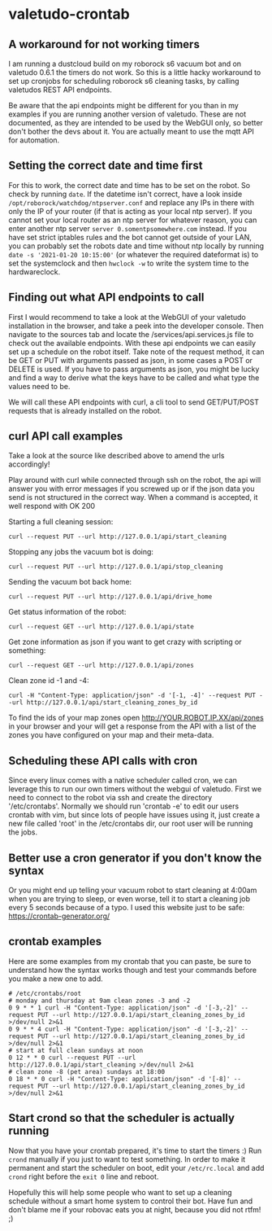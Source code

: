 # valetudo-crontab
## A workaround for not working timers
I am running a dustcloud build on my roborock s6 vacuum bot and on valetudo 0.6.1 the timers do not work.
So this is a little hacky workaround to set up cronjobs for scheduling roborock s6 cleaning tasks, by calling valetudos REST API endpoints.

Be aware that the api endpoints might be different for you than in my examples if you are running another version of valetudo. These are not documented, as they 
are intended to be used by the WebGUI only, so better don't bother the devs about it. You are actually meant to use the mqtt API for automation. 

## Setting the correct date and time first
For this to work, the correct date and time has to be set on the robot. So check by running `date`. If the datetime isn't correct, have a look inside
`/opt/roborock/watchdog/ntpserver.conf` and replace any IPs in there with only the IP of your router (if that is acting as your local ntp server). 
If you cannot set your local router as an ntp server for whatever reason, you can enter another ntp server `server 0.somentpsomewhere.com` instead.
If you have set strict iptables rules and the bot cannot get outside of your LAN, you can probably set the robots date and time without ntp locally by running
`date -s '2021-01-20 10:15:00'` (or whatever the required dateformat is) to set the systemclock and then `hwclock -w` to write the system time to the
hardwareclock.

## Finding out what API endpoints to call
First I would recommend to take a look at the WebGUI of your valetudo installation in the browser, and take a peek into the
developer console. Then navigate to the sources tab and locate the /services/api.services.js file to check out the available endpoints.
With these api endpoints we can easily set up a schedule on the robot itself. Take note of the request method, it can be GET or PUT with arguments passed as json,
in some cases a POST or DELETE is used. If you have to pass arguments as json, you might be lucky and find a way to derive what the keys have to be called and 
what type the values need to be.

We will call these API endpoints with curl, a cli tool to send GET/PUT/POST requests that is already installed on the robot.

## curl API call examples
Take a look at the source like described above to amend the urls accordingly! 

Play around with curl while connected through ssh on the robot, the api will answer you with error messages if you screwed up or if the json data you send is not
structured in the correct way. When a command is accepted, it well respond with OK 200

Starting a full cleaning session:
```
curl --request PUT --url http://127.0.0.1/api/start_cleaning
```

Stopping any jobs the vacuum bot is doing:
```
curl --request PUT --url http://127.0.0.1/api/stop_cleaning
```

Sending the vacuum bot back home:
```
curl --request PUT --url http://127.0.0.1/api/drive_home
```

Get status information of the robot:
```
curl --request GET --url http://127.0.0.1/api/state
```

Get zone information as json if you want to get crazy with scripting or something:
```
curl --request GET --url http://127.0.0.1/api/zones
```

Clean zone id -1 and -4:
```
curl -H "Content-Type: application/json" -d '[-1, -4]' --request PUT --url http://127.0.0.1/api/start_cleaning_zones_by_id
```

To find the ids of your map zones open http://YOUR.ROBOT.IP.XX/api/zones in your browser and your will get a response from the API with 
a list of the zones you have configured on your map and their meta-data.

## Scheduling these API calls with cron
Since every linux comes with a native scheduler called cron, we can leverage this to run our own timers without the webgui of valetudo.
First we need to connect to the robot via ssh and create the directory '/etc/crontabs'.
Normally we should run 'crontab -e' to edit our users crontab with vim, but since lots of people have issues using it, just create a new file 
called 'root' in the /etc/crontabs dir, our root user will be running the jobs.

## Better use a cron generator if you don't know the syntax
Or you might end up telling your vacuum robot to start cleaning at 4:00am when you are trying to sleep, or even worse, 
tell it to start a cleaning job every 5 seconds because of a typo. I used this website just to be safe: https://crontab-generator.org/

## crontab examples
Here are some examples from my crontab that you can paste, be sure to understand how the syntax works though 
and test your commands before you make a new one to add.

```
# /etc/crontabs/root
# monday and thursday at 9am clean zones -3 and -2
0 9 * * 1 curl -H "Content-Type: application/json" -d '[-3,-2]' --request PUT --url http://127.0.0.1/api/start_cleaning_zones_by_id >/dev/null 2>&1
0 9 * * 4 curl -H "Content-Type: application/json" -d '[-3,-2]' --request PUT --url http://127.0.0.1/api/start_cleaning_zones_by_id >/dev/null 2>&1
# start at full clean sundays at noon
0 12 * * 0 curl --request PUT --url http://127.0.0.1/api/start_cleaning >/dev/null 2>&1
# clean zone -8 (pet area) sundays at 18:00
0 18 * * 0 curl -H "Content-Type: application/json" -d '[-8]' --request PUT --url http://127.0.0.1/api/start_cleaning_zones_by_id >/dev/null 2>&1
```

## Start crond so that the scheduler is actually running
Now that you have your crontab prepared, it's time to start the timers :)
Run `crond` manually if you just to want to test something. In order to make it permanent and start the scheduler on boot, edit your `/etc/rc.local`
and add `crond` right before the `exit 0` line and reboot.



Hopefully this will help some people who want to set up a cleaning schedule without a smart home system to control their bot.
Have fun and don't blame me if your robovac eats you at night, because you did not rtfm! ;)
